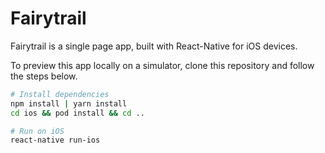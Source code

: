 # Fairytrail

Fairytrail is a single page app, built with React-Native for iOS devices.

To preview this app locally on a simulator, clone this repository and follow the steps below. 

``` bash
# Install dependencies
npm install | yarn install
cd ios && pod install && cd ..

# Run on iOS
react-native run-ios
```
